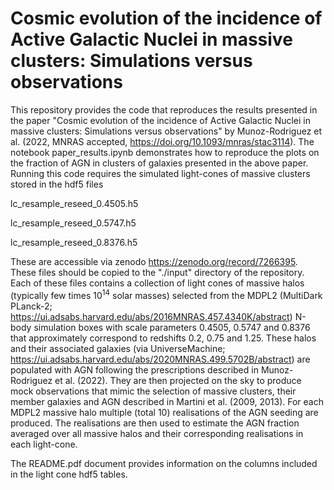 # Cosmic evolution of the incidence of Active Galactic Nuclei in massive clusters: Simulations versus observations

This repository provides the code that reproduces the results presented in the paper "Cosmic evolution of the incidence of Active Galactic Nuclei in massive clusters: Simulations versus observations" by Munoz-Rodriguez et al. (2022, MNRAS accepted, https://doi.org/10.1093/mnras/stac3114). The notebook paper_results.ipynb demonstrates how to reproduce the plots on the fraction of AGN in clusters of galaxies presented in the above paper. Running this code requires the simulated light-cones of massive clusters stored in the hdf5 files


lc_resample_reseed_0.4505.h5

lc_resample_reseed_0.5747.h5

lc_resample_reseed_0.8376.h5


These are accessible via zenodo https://zenodo.org/record/7266395. These files should be copied to the "./input" directory of the repository. Each of these files contains a collection of light cones of massive halos (typically few times 10$^{14}$ solar masses) selected from the MDPL2 (MultiDark PLanck-2; https://ui.adsabs.harvard.edu/abs/2016MNRAS.457.4340K/abstract) N-body simulation boxes with scale parameters 0.4505, 0.5747 and 0.8376 that approximately correspond to redshifts 0.2, 0.75 and 1.25. These halos and their associated galaxies (via UniverseMachine; https://ui.adsabs.harvard.edu/abs/2020MNRAS.499.5702B/abstract) are populated with AGN following the prescriptions described in Munoz-Rodriguez et al. (2022). They are then projected on the sky to produce mock observations that mimic the selection of massive clusters, their member galaxies and AGN described in Martini et al. (2009, 2013). For each MDPL2 massive halo multiple (total 10) realisations of the AGN seeding are produced. The realisations are then used to estimate the AGN fraction averaged over all massive halos and their corresponding realisations in each light-cone.  

The README.pdf document provides information on the columns included in the light cone hdf5 tables.
